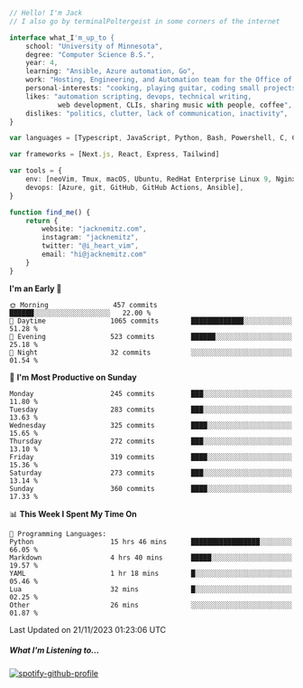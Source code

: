 ```typescript
// Hello! I'm Jack
// I also go by terminalPoltergeist in some corners of the internet

interface what_I'm_up_to {
    school: "University of Minnesota",
    degree: "Computer Science B.S.",
    year: 4,
    learning: "Ansible, Azure automation, Go",
    work: "Hosting, Engineering, and Automation team for the Office of Information Technology at UMN",
    personal-interests: "cooking, playing guitar, coding small projects",
    likes: "automation scripting, devops, technical writing,
            web development, CLIs, sharing music with people, coffee",
    dislikes: "politics, clutter, lack of communication, inactivity",
}

var languages = [Typescript, JavaScript, Python, Bash, Powershell, C, C++, HTML, CSS]

var frameworks = [Next.js, React, Express, Tailwind]

var tools = {
    env: [neoVim, Tmux, macOS, Ubuntu, RedHat Enterprise Linux 9, Nginx, DigitalOcean, Cloudflare],
    devops: [Azure, git, GitHub, GitHub Actions, Ansible],
}

function find_me() {
    return {
        website: "jacknemitz.com",
        instagram: "jacknemitz",
        twitter: "@i_heart_vim",
        email: "hi@jacknemitz.com"
    }
}
```

<!--START_SECTION:waka-->
**I'm an Early 🐤** 

```text
🌞 Morning                457 commits         ██████░░░░░░░░░░░░░░░░░░░   22.00 % 
🌆 Daytime                1065 commits        █████████████░░░░░░░░░░░░   51.28 % 
🌃 Evening                523 commits         ██████░░░░░░░░░░░░░░░░░░░   25.18 % 
🌙 Night                  32 commits          ░░░░░░░░░░░░░░░░░░░░░░░░░   01.54 % 
```
📅 **I'm Most Productive on Sunday** 

```text
Monday                   245 commits         ███░░░░░░░░░░░░░░░░░░░░░░   11.80 % 
Tuesday                  283 commits         ███░░░░░░░░░░░░░░░░░░░░░░   13.63 % 
Wednesday                325 commits         ████░░░░░░░░░░░░░░░░░░░░░   15.65 % 
Thursday                 272 commits         ███░░░░░░░░░░░░░░░░░░░░░░   13.10 % 
Friday                   319 commits         ████░░░░░░░░░░░░░░░░░░░░░   15.36 % 
Saturday                 273 commits         ███░░░░░░░░░░░░░░░░░░░░░░   13.14 % 
Sunday                   360 commits         ████░░░░░░░░░░░░░░░░░░░░░   17.33 % 
```


📊 **This Week I Spent My Time On** 

```text
💬 Programming Languages: 
Python                   15 hrs 46 mins      █████████████████░░░░░░░░   66.05 % 
Markdown                 4 hrs 40 mins       █████░░░░░░░░░░░░░░░░░░░░   19.57 % 
YAML                     1 hr 18 mins        █░░░░░░░░░░░░░░░░░░░░░░░░   05.46 % 
Lua                      32 mins             █░░░░░░░░░░░░░░░░░░░░░░░░   02.25 % 
Other                    26 mins             ░░░░░░░░░░░░░░░░░░░░░░░░░   01.87 % 
```


 Last Updated on 21/11/2023 01:23:06 UTC
<!--END_SECTION:waka-->

##### What I'm Listening to...

[![spotify-github-profile](https://spotify-github-profile.vercel.app/api/view?uid=jack.nemitz&cover_image=true&show_offline=true&bar_color=53b14f&bar_color_cover=false&background_color=121212FF)](https://spotify-github-profile.vercel.app/api/view?uid=jack.nemitz&redirect=true)

